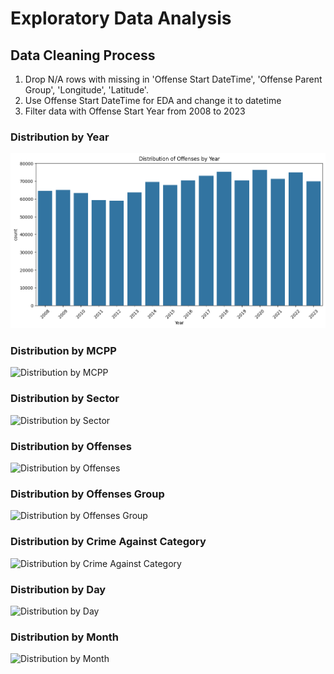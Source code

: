# Exploratory Data Analysis

## Data Cleaning Process
1. Drop N/A rows with missing in 'Offense Start DateTime', 'Offense Parent Group', 'Longitude', 'Latitude'.
2. Use Offense Start DateTime for EDA and change it to datetime
3. Filter data with Offense Start Year from 2008 to 2023

### Distribution by Year
![Distribution by Year](img/distribution_by_year.png)

### Distribution by MCPP
![Distribution by MCPP](/img/distribution_by_MCPP.png)

### Distribution by Sector
![Distribution by Sector](/img/distribution_by_sector.png)

### Distribution by Offenses
![Distribution by Offenses](/img/distribution_by_offenses.png)

### Distribution by Offenses Group
![Distribution by Offenses Group](/img/distribution_by_offenses_group.png)

### Distribution by Crime Against Category
![Distribution by Crime Against Category](/img/distribution_by_crime_against_category.png)

### Distribution by Day
![Distribution by Day](/img/distribution_by_day.png)

### Distribution by Month
![Distribution by Month](/img/distribution_by_month.png)
